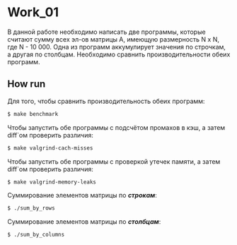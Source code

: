 # Work_01
В данной работе необходимо написать две программы, которые считают сумму всех эл-ов матрицы A, имеющую размерность N x N, где N - 10 000. Одна из программ аккумулирует значения по строчкам, а другая по столбцам. Необходимо сравнить производительности обеих программ.

## How run
Для того, чтобы сравнить производительность обеих программ:
```sh
$ make benchmark
```

Чтобы запустить обе программы с подсчётом промахов в кэш, а затем diff`ом проверить различия:
```sh
$ make valgrind-cach-misses
```

Чтобы запустить обе программы с проверкой утечек памяти, а затем diff`ом проверить различия:
```sh
$ make valgrind-memory-leaks
```

Суммирование элементов матрицы по __*строкам*__:
```sh
$ ./sum_by_rows
```

Суммирование элементов матрицы по __*столбцам*__:
```sh
$ ./sum_by_columns
```